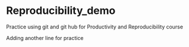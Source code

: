 # Reproducibility_demo
Practice using git and git hub for Productivity and Reproducibility course

Adding another line for practice
